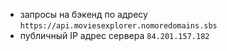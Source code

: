 + запросы на бэкенд по адресу `https://api.moviesexplorer.nomoredomains.sbs`
+ публичный IP адрес сервера `84.201.157.182`

